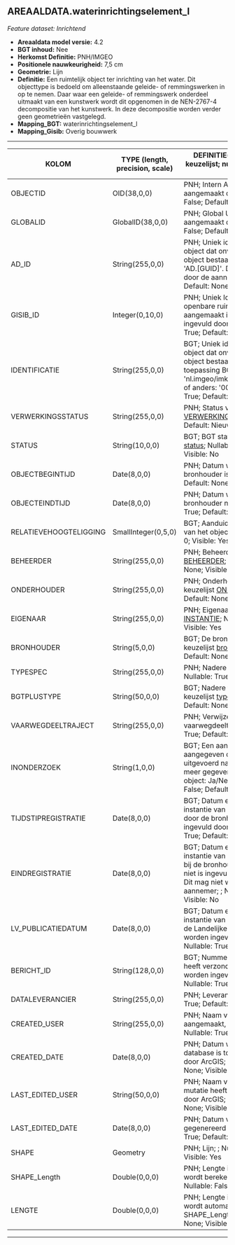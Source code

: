 ## AREAALDATA.waterinrichtingselement_l

*Feature dataset: Inrichtend*


* __Areaaldata model versie:__ 4.2
* __BGT inhoud:__ Nee
* __Herkomst Definitie:__ PNH/IMGEO
* __Positionele nauwkeurigheid:__ 7,5 cm
* __Geometrie:__ Lijn
* __Definitie:__ Een ruimtelijk object ter inrichting van het water. Dit objecttype is bedoeld om alleenstaande geleide- of remmingswerken in op te nemen. Daar waar een geleide- of 
                remmingswerk onderdeel uitmaakt van een kunstwerk wordt dit opgenomen in de NEN-2767-4 decompositie van het kunstwerk. In deze decompositie worden verder geen 
                geometrieën vastgelegd.
* __Mapping_BGT:__ waterinrichtingselement_l
* __Mapping_Gisib:__ Overig bouwwerk

***

|__KOLOM__                             |__TYPE (length, precision, scale)__          	          |__DEFINITIE__(oorsprong; beschrijving; keuzelijst; nullable; default; zichtbaar in Areaalviewer)|
|------                          	|----          	          |-----    |
|OBJECTID                           |OID(38,0,0)              |PNH; Intern ArcGIS Identificatienummer, aangemaakt door ArcGIS; ; Nullable: False; Default: None; Visible: Yes|
|GLOBALID                           |GlobalID(38,0,0)         |PNH; Global Unique Identifier, aangemaakt door ArcGIS; ; Nullable: False; Default: None; Visible: Yes|
|AD_ID                              |String(255,0,0)          |PNH; Uniek identificatienummer voor het object dat onveranderlijk is zolang het object bestaat in Areaaldata: in format 'AD.[GUID]'. Dit moet worden ingevuld door de aannemer; ; Nullable: False; Default: None; Visible: Yes|
|GISIB_ID                           |Integer(0,10,0)          |PNH; Uniek Identificatienummer beheer openbare ruimte (GISIB), wordt aangemaakt in GISIB en mag niet worden ingevuld door de aannemer; ; Nullable: True; Default: None; Visible: No|
|IDENTIFICATIE                      |String(255,0,0)          |BGT; Uniek identificatienummer voor het object dat onveranderlijk is zolang het object bestaat: bevat indien van toepassing BGT/IMKL ID in format 'nl.imgeo/imkl.bronhouderscode.LokaalID' of anders: '00000'.LokaalID; ; Nullable: True; Default: None; Visible: No|
|VERWERKINGSSTATUS                  |String(255,0,0)          |PNH; Status van de gegevens; keuzelijst [VERWERKINGSSTATUS](http://provincienh.github.io/Leveren_Geoinformatie/keuzelijsten/VERWERKINGSSTATUS.html); Nullable: False; Default: Nieuw; Visible: Yes|
|STATUS                             |String(10,0,0)           |BGT; BGT status van het object; keuzelijst [status](http://provincienh.github.io/Leveren_Geoinformatie/keuzelijsten/status.html); Nullable: False; Default: bestaand; Visible: No|
|OBJECTBEGINTIJD                    |Date(8,0,0)              |PNH; Datum waarop het object bij de bronhouder is ontstaan; ; Nullable: True; Default: None; Visible: Yes|
|OBJECTEINDTIJD                     |Date(8,0,0)              |PNH; Datum waarop het object bij de bronhouder niet meer geldig is; ; Nullable: True; Default: None; Visible: Yes|
|RELATIEVEHOOGTELIGGING             |SmallInteger(0,5,0)      |BGT; Aanduiding voor de relatieve hoogte van het object; ; Nullable: False; Default: 0; Visible: Yes|
|BEHEERDER                          |String(255,0,0)          |PNH; Beheerder van het object; keuzelijst [BEHEERDER](http://provincienh.github.io/Leveren_Geoinformatie/keuzelijsten/BEHEERDER.html); Nullable: True; Default: None; Visible: Yes|
|ONDERHOUDER                        |String(255,0,0)          |PNH; Onderhouder van het object; keuzelijst [ONDERHOUDER](http://provincienh.github.io/Leveren_Geoinformatie/keuzelijsten/ONDERHOUDER.html); Nullable: True; Default: None; Visible: Yes|
|EIGENAAR                           |String(255,0,0)          |PNH; Eigenaar van het object; keuzelijst [INSTANTIE](http://provincienh.github.io/Leveren_Geoinformatie/keuzelijsten/INSTANTIE.html); Nullable: True; Default: None; Visible: Yes|
|BRONHOUDER                         |String(5,0,0)            |BGT; De bronhoudercode van het object; keuzelijst [bronhouder](http://provincienh.github.io/Leveren_Geoinformatie/keuzelijsten/bronhouder.html); Nullable: False; Default: None; Visible: No|
|TYPESPEC                           |String(255,0,0)          |PNH; Nadere typering van het object; ; Nullable: True; Default: None; Visible: Yes|
|BGTPLUSTYPE                        |String(50,0,0)           |BGT; Nadere type omschrijving in de BGT; keuzelijst [typeWTILijn](http://provincienh.github.io/Leveren_Geoinformatie/keuzelijsten/typeWTILijn.html); Nullable: False; Default: None; Visible: No|
|VAARWEGDEELTRAJECT                 |String(255,0,0)          |PNH; Verwijzende sleutel naar vaarwegdeeltraject_v (simpel); ; Nullable: True; Default: None; Visible: No|
|INONDERZOEK                        |String(1,0,0)            |BGT; Een aanduiding waarmee wordt aangegeven dat een onderzoek wordt uitgevoerd naar de juistheid van een of meer gegevens van het betreffende object: Ja/Nee; keuzelijst [jaNee](http://provincienh.github.io/Leveren_Geoinformatie/keuzelijsten/jaNee.html); Nullable: False; Default: N; Visible: No|
|TIJDSTIPREGISTRATIE                |Date(8,0,0)              |BGT; Datum en tijdstip waarop deze instantie van het object is opgenomen door de bronhouder. Dit mag niet worden ingevuld door de aannemer; ; Nullable: True; Default: None; Visible: No|
|EINDREGISTRATIE                    |Date(8,0,0)              |BGT; Datum en tijdstip waarop deze instantie van het object niet meer geldig is bij de bronhouder. Wanneer deze waarde niet is ingevuld is de instantie nog geldig. Dit mag niet worden ingevuld door de aannemer; ; Nullable: True; Default: None; Visible: No|
|LV_PUBLICATIEDATUM                 |Date(8,0,0)              |BGT; Datum en tijdstip waarop deze instantie van het object is opgenomen in de Landelijke Voorziening. Dit mag niet worden ingevuld door de aannemer; ; Nullable: True; Default: None; Visible: No|
|BERICHT_ID                         |String(128,0,0)          |BGT; Nummer van het bericht dat PNH heeft verzonden naar LV. Dit mag niet worden ingevuld door de aannemer; ; Nullable: True; Default: None; Visible: No|
|DATALEVERANCIER                    |String(255,0,0)          |PNH; Leverancier van de data; ; Nullable: True; Default: None; Visible: No|
|CREATED_USER                       |String(255,0,0)          |PNH; Naam van gebruiker die de rij heeft aangemaakt, gegenereerd door ArcGIS; ; Nullable: True; Default: None; Visible: No|
|CREATED_DATE                       |Date(8,0,0)              |PNH; Datum waarop de rij aan de database is toegevoegd, gegenereerd door ArcGIS; ; Nullable: True; Default: None; Visible: No|
|LAST_EDITED_USER                   |String(50,0,0)           |PNH; Naam van gebruiker die de laatste mutatie heeft doorgevoerd, gegenereerd door ArcGIS; ; Nullable: True; Default: None; Visible: No|
|LAST_EDITED_DATE                   |Date(8,0,0)              |PNH; Datum van de laatste mutatie, gegenereerd door ArcGIS; ; Nullable: True; Default: None; Visible: No|
|SHAPE                              |Geometry                 |PNH; Lijn; ; Nullable: False; Default: None; Visible: Yes|
|SHAPE_Length                      |Double(0,0,0)           |PNH; Lengte in meters, 5 decimalen. Dit wordt berekend in bepaalde applicaties; ; Nullable: False; Default: None; Visible: No|
|LENGTE                            |Double(0,0,0)           |PNH; Lengte in meters, 5 decimalen. Dit wordt automatisch gevuld uit SHAPE_Length; ; Nullable: False; Default: None; Visible: Yes|



***
